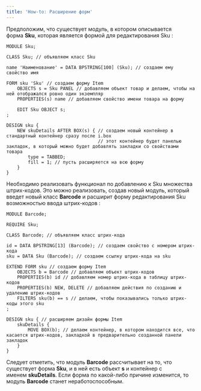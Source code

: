```yaml
---
title: 'How-to: Расширение форм'
---
```


Предположим, что существует модуль, в котором описывается форма **Sku**, которая является формой для редактирования Sku :

```lsf
MODULE Sku;

CLASS Sku; // объявляем класс Sku

name 'Наименование' = DATA BPSTRING[100] (Sku); // создаем ему свойство имя

FORM sku 'Sku' // создаем форму Item
    OBJECTS s = Sku PANEL // добавляем объект товар и делаем, чтобы на ней отображался ровно один экземпляр
    PROPERTIES(s) name // добавляем свойство имени товара на форму

    EDIT Sku OBJECT s;
;

DESIGN sku {
    NEW skuDetails AFTER BOX(s) { // создаем новый контейнер в стандартный контейнер сразу после i.box
                                  // этот контейнер будет панелью закладок, в который можно будет добавлять закладки со свойствами товара
        type = TABBED;
        fill = 1; // пусть расширяется на всю форму
    }
}
```

Необходимо реализовать функционал по добавлению к Sku множества штрих-кодов. Это можно реализовать, создав новый модуль, который введет новый класс **Barcode** и расширит форму редактирования Sku возможностью ввода штрих-кодов :

```lsf
MODULE Barcode;

REQUIRE Sku;

CLASS Barcode; // объявляем класс штрих-кода

id = DATA BPSTRING[13] (Barcode); // создаем свойство с номером штрих-кода
sku = DATA Sku (Barcode); // создаем ссылку штрих-кода на sku

EXTEND FORM sku // создаем форму Item
    OBJECTS b = Barcode // добавляем объект штрих-кодов
    PROPERTIES(b) id // добавляем номер штрих-кода в таблицу штрих-кодов
    PROPERTIES(b) NEW, DELETE // добавляем действия по созданию и удалению штрих-кодов
    FILTERS sku(b) == s // делаем, чтобы показывались только штрих-коды этого sku
;

DESIGN sku { // расширяем дизайн формы Item
    skuDetails {
        MOVE BOX(b); // делаем контейнер, в котором находится все, что касается штрих-кодов, закладкой в предварительно созданной панели закладок
    }
}
```

Следует отметить, что модуль **Barcode** рассчитывает на то, что существует форма **Sku**, и в ней есть объект **s** и контейнер с именем **skuDetails**. Если форма по какой-либо причине изменится, то модуль **Barcode** станет неработоспособным.
